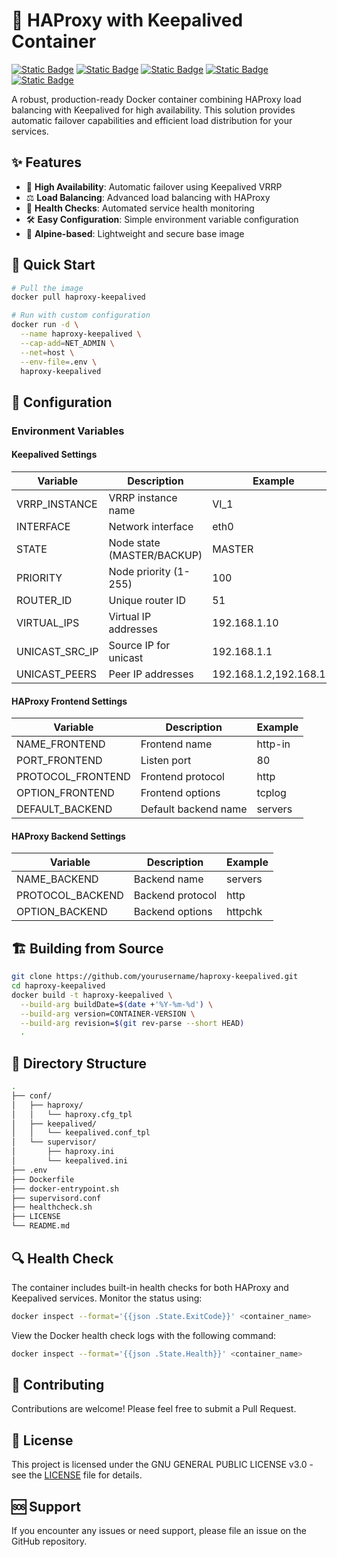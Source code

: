 # 🔄 HAProxy with Keepalived Container

[![Static Badge](https://img.shields.io/badge/Docker-Container-white?style=flat&logo=docker&logoColor=white&logoSize=auto&labelColor=black)](https://docker.com/)
[![Static Badge](https://img.shields.io/badge/Alpine-V3.21-white?style=flat&logo=alpinelinux&logoColor=white&logoSize=auto&labelColor=black)](https://www.alpinelinux.org/)
[![Static Badge](https://img.shields.io/badge/HAProxy-V3.0.6-white?style=flat&logoColor=white&labelColor=black)](https://www.haproxy.org/)
[![Static Badge](https://img.shields.io/badge/KeepAliveD-V2.3.1-white?style=flat&logoColor=white&labelColor=black)](https://keepalived.org/)
[![Static Badge](https://img.shields.io/badge/GPL-V3-white?style=flat&logo=gnu&logoColor=white&logoSize=auto&labelColor=black)](https://www.gnu.org/licenses/gpl-3.0.en.html/)

A robust, production-ready Docker container combining HAProxy load balancing with Keepalived for high availability. This solution provides automatic failover capabilities and efficient load distribution for your services.

## ✨ Features

- 🔄 **High Availability**: Automatic failover using Keepalived VRRP
- ⚖️ **Load Balancing**: Advanced load balancing with HAProxy
- 🎯 **Health Checks**: Automated service health monitoring
- 🛠️ **Easy Configuration**: Simple environment variable configuration
- 🐳 **Alpine-based**: Lightweight and secure base image

## 🚀 Quick Start

```bash
# Pull the image
docker pull haproxy-keepalived

# Run with custom configuration
docker run -d \
  --name haproxy-keepalived \
  --cap-add=NET_ADMIN \
  --net=host \
  --env-file=.env \
  haproxy-keepalived
```

## 🔧 Configuration

### Environment Variables

#### Keepalived Settings

| Variable | Description | Example |
|----------|-------------|---------|
| VRRP_INSTANCE | VRRP instance name | VI_1 |
| INTERFACE | Network interface | eth0 |
| STATE | Node state (MASTER/BACKUP) | MASTER |
| PRIORITY | Node priority (1-255) | 100 |
| ROUTER_ID | Unique router ID | 51 |
| VIRTUAL_IPS | Virtual IP addresses | 192.168.1.10 |
| UNICAST_SRC_IP | Source IP for unicast | 192.168.1.1 |
| UNICAST_PEERS | Peer IP addresses | 192.168.1.2,192.168.1.3 |

#### HAProxy Frontend Settings

| Variable | Description | Example |
|----------|-------------|---------|
| NAME_FRONTEND | Frontend name | http-in |
| PORT_FRONTEND | Listen port | 80 |
| PROTOCOL_FRONTEND | Frontend protocol | http |
| OPTION_FRONTEND | Frontend options | tcplog |
| DEFAULT_BACKEND | Default backend name | servers |

#### HAProxy Backend Settings

| Variable | Description | Example |
|----------|-------------|---------|
| NAME_BACKEND | Backend name | servers |
| PROTOCOL_BACKEND | Backend protocol | http |
| OPTION_BACKEND | Backend options | httpchk |

## 🏗️ Building from Source

```bash
git clone https://github.com/yourusername/haproxy-keepalived.git
cd haproxy-keepalived
docker build -t haproxy-keepalived \
  --build-arg buildDate=$(date +'%Y-%m-%d') \
  --build-arg version=CONTAINER-VERSION \
  --build-arg revision=$(git rev-parse --short HEAD)
  .
```

## 📝 Directory Structure

```bash
.
├── conf/
│   ├── haproxy/
│   │   └── haproxy.cfg_tpl
│   ├── keepalived/
│   │   └── keepalived.conf_tpl
│   └── supervisor/
│       ├── haproxy.ini
│       └── keepalived.ini
├── .env
├── Dockerfile
├── docker-entrypoint.sh
├── supervisord.conf
├── healthcheck.sh
├── LICENSE
└── README.md
```

## 🔍 Health Check

The container includes built-in health checks for both HAProxy and Keepalived services. Monitor the status using:

```bash
docker inspect --format='{{json .State.ExitCode}}' <container_name>
```

View the Docker health check logs with the following command:

```bash
docker inspect --format='{{json .State.Health}}' <container_name>
```

## 🤝 Contributing

Contributions are welcome! Please feel free to submit a Pull Request.

## 📄 License

This project is licensed under the GNU GENERAL PUBLIC LICENSE v3.0 - see the [LICENSE](LICENSE) file for details.

## 🆘 Support

If you encounter any issues or need support, please file an issue on the GitHub repository.
